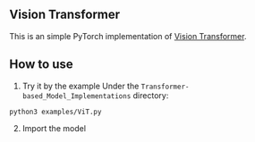 ## Vision Transformer

This is an simple PyTorch implementation of [Vision Transformer](https://arxiv.org/abs/2010.11929).

## How to use

1. Try it by the example
   Under the `Transformer-based_Model_Implementations` directory:

```
python3 examples/ViT.py
```

2. Import the model

```

```
